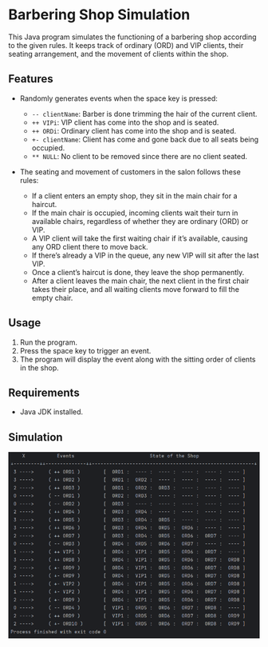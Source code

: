 # Barbering Shop Simulation

This Java program simulates the functioning of a 
barbering shop according to the given rules. 
It keeps track of ordinary (ORD) and VIP clients, 
their seating arrangement, and the movement of clients 
within the shop.

## Features
- Randomly generates events when the space key is pressed:
    - `-- clientName`: Barber is done trimming the hair of the current client.
    - `++ VIPi`: VIP client has come into the shop and is seated.
    - `++ ORDi`: Ordinary client has come into the shop and is seated.
    - `+- clientName`: Client has come and gone back due to all seats being occupied.
    - `** NULL`: No client to be removed since there are no client seated.
        
- The seating and movement of customers in the salon follows these rules:
    - If a client enters an empty shop, they sit in the main chair for a haircut.
    - If the main chair is occupied, incoming clients wait their turn in available chairs, regardless of whether they are ordinary (ORD) or VIP.
    - A VIP client will take the first waiting chair if it’s available, causing any ORD client there to move back.
    - If there’s already a VIP in the queue, any new VIP will sit after the last VIP.
    - Once a client’s haircut is done, they leave the shop permanently.
    - After a client leaves the main chair, the next client in the first chair takes their place, and all waiting clients move forward to fill the empty chair.


## Usage

1. Run the program.
2. Press the space key to trigger an event.
3. The program will display the event along with the sitting order of clients in the shop.

## Requirements

- Java JDK installed.

## Simulation
![Barbering-Shop-Simulation.png](Barbering-Shop-Simulation.png)